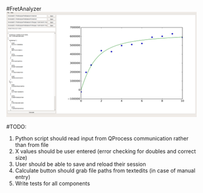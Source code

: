 #FretAnalyzer
![](https://github.com/CheriPai/FretAnalyzer/raw/master/GUITrialOne/screenshotgui.png?raw=true)

#TODO:
1. Python script should read input from QProcess communication rather than from file
2. X values should be user entered (error checking for doubles and correct size)
3. User should be able to save and reload their session 
4. Calculate button should grab file paths from textedits (in case of manual entry)
5. Write tests for all components

